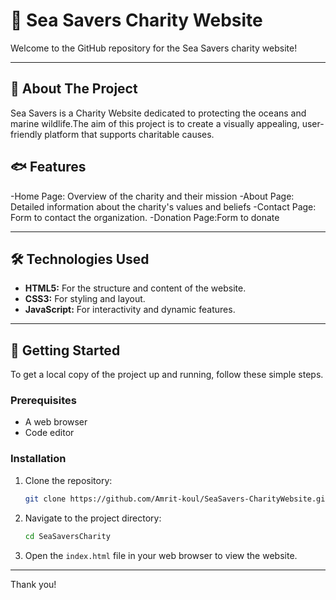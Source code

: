 # 🌊 Sea Savers Charity Website

Welcome to the GitHub repository for the Sea Savers charity website! 

---

## 🌟 About The Project
Sea Savers is a Charity Website dedicated to protecting the oceans and marine wildlife.The aim of this project is to create a visually appealing, user-friendly platform that supports charitable causes.

## 🐟 Features
-Home Page: Overview of the charity and their mission
-About Page: Detailed information about the charity's values and beliefs
-Contact Page: Form to contact the organization.
-Donation Page:Form to donate
<!---Responsive Design: Works on both desktop and mobile devices.-->

---

## 🛠️ Technologies Used
- **HTML5:** For the structure and content of the website.
- **CSS3:** For styling and layout.
- **JavaScript:** For interactivity and dynamic features.

---

## 🚀 Getting Started
To get a local copy of the project up and running, follow these simple steps.

### Prerequisites
- A web browser 
- Code editor 

### Installation
1. Clone the repository:
    ```bash
    git clone https://github.com/Amrit-koul/SeaSavers-CharityWebsite.git
    ```
2. Navigate to the project directory:
    ```bash
    cd SeaSaversCharity
    ```
3. Open the `index.html` file in your web browser to view the website.

---

Thank you!

